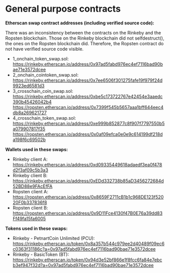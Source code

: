 # General purpose contracts

**Etherscan swap contract addresses (including verified source code):**

There was an inconsistency between the contracts on the Rinkeby and the Ropsten blockchain. Those on the Rinkeby blockchain did not selfdestruct(), the ones on the Ropsten blockchain did. Therefore, the Ropsten contract do not have verified source code visible.

* 1_onchain_token_swap.sol: https://rinkeby.etherscan.io/address/0x97ad5fabd976ec4ef7116bad90bae71e3572dcee
* 2_onchain_cointoken_swap.sol: https://rinkeby.etherscan.io/address/0x7ee6506f301275fafe19f979f24d9923ed6581d3
* 3_crosschain_coin_swap.sol: https://rinkeby.etherscan.io/address/0xbe5c173722767e42454e3aaedc390b45426042b4
https://ropsten.etherscan.io/address/0x7399f545b5657aaa1bff644eec4db8a269621727
* 4_crosschain_token_swap.sol: https://rinkeby.etherscan.io/address/0xe999b852877c8f907f7797550b5a079907817f35
https://ropsten.etherscan.io/address/0x0af09efca0e0e9c614199df218da198f6c69502b

**Wallets used in these swaps:**
* Rinkeby client A: https://rinkeby.etherscan.io/address/0xd09335449618adaedf3ea0f478d2f3af09c5b3a3
* Rinkeby client B: https://rinkeby.etherscan.io/address/0xEDd332738b85aD3456272684d52BD88e9FAcEfFA
* Ropsten client A: https://ropsten.etherscan.io/address/0x8659F2711cB1b1c968DE123f52020F0b337836f8
* Ropsten client B: https://ropsten.etherscan.io/address/0x9D11Fce4130f47B0E76a39dd83Ff49fa15fa6005

**Tokens used in these swaps:**
* Rinkeby - PetnartCoin Unlimited (PCU): https://rinkeby.etherscan.io/token/0x8a357b544c979ee2d40489f09ec6c0363f31186c?a=0x97ad5fabd976ec4ef7116bad90bae71e3572dcee
* Rinkeby - BasicToken (BT): https://rinkeby.etherscan.io/token/0x94d3e52bf866e1f8fcc6fa84e7ebcb3ef947f32d?a=0x97ad5fabd976ec4ef7116bad90bae71e3572dcee

